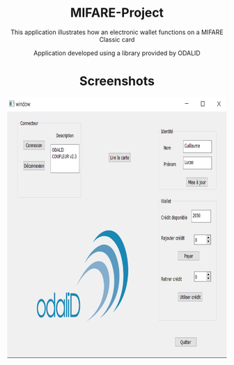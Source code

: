 
<h1 align="center">
MIFARE-Project
</h1>

<p align="center">
  This application illustrates how an electronic wallet functions on a MIFARE Classic card 
</p>
<p align="center">
  Application developed using a library provided by ODALID
</p>


<h1 align="center">
Screenshots
</h1>

<p align="center">
  <img width="800" height="600" src="Interface.png">
</p>
